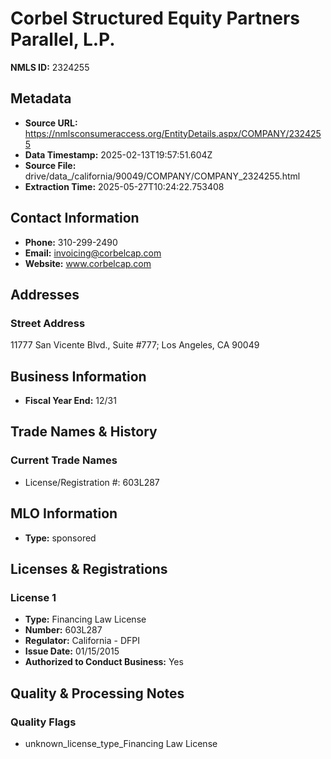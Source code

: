 # Corbel Structured Equity Partners Parallel, L.P.

**NMLS ID:** 2324255

## Metadata
- **Source URL:** https://nmlsconsumeraccess.org/EntityDetails.aspx/COMPANY/2324255
- **Data Timestamp:** 2025-02-13T19:57:51.604Z
- **Source File:** drive/data_/california/90049/COMPANY/COMPANY_2324255.html
- **Extraction Time:** 2025-05-27T10:24:22.753408

## Contact Information
- **Phone:** 310-299-2490
- **Email:** invoicing@corbelcap.com
- **Website:** www.corbelcap.com

## Addresses
### Street Address
11777 San Vicente Blvd., Suite #777; Los Angeles, CA 90049

## Business Information
- **Fiscal Year End:** 12/31

## Trade Names & History
### Current Trade Names
- License/Registration #: 603L287

## MLO Information
- **Type:** sponsored

## Licenses & Registrations

### License 1
- **Type:** Financing Law License
- **Number:** 603L287
- **Regulator:** California - DFPI
- **Issue Date:** 01/15/2015
- **Authorized to Conduct Business:** Yes

## Quality & Processing Notes
### Quality Flags
- unknown_license_type_Financing Law License
